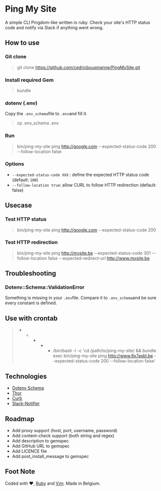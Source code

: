 # Ping My Site

A simple CLI Pingdom-like written in ruby. Check your site's HTTP status code and notify via Slack if anything went wrong.

## How to use

### Git clone

> git clone https://github.com/cedricbousmanne/PingMySite.git

### Install required Gem

> bundle

### dotenv (.env)

Copy the ```.env_schema```file to ```.env```and fill it.
> cp .env_schema .env

### Run

> bin/ping-my-site ping http://google.com --expected-status-code 200  --follow-location false

### Options

* ```--expected-status-code XXX``` : define the expected HTTP status code (default: ```200```)
* ```--follow-location true```: allow CURL to follow HTTP redirection (default: false)

## Usecase

### Test HTTP status

> bin/ping-my-site ping http://google.com --expected-status-code 200

### Test HTTP redirection

> bin/ping-my-site ping http://mysite.be --expected-status-code 301 --follow-location false --expected-redirect-url http://www.mysite.be

## Troubleshooting

### Dotenv::Schema::ValidationError

Something is missing in your ```.env```file. Compare it to ```.env_schema```and be sure every constant is defined.

## Use with crontab

> * * * * * /bin/bash -l -c 'cd /path/to/ping-my-site/ && bundle exec bin/ping-my-site ping http://www.6x7asbl.be --expected-status-code 200 --follow-location false'

## Technologies

* [Dotenv Schema](https://github.com/mirakui/dotenv-schema)
* [Thor](http://whatisthor.com/)
* [Curb](https://github.com/taf2/curb)
* [Slack-Notifier](https://github.com/stevenosloan/slack-notifier)

## Roadmap

* Add proxy support (host, port, username, password)
* Add content-check support (both string and regex)
* Add description to gemspec
* Add GitHub URL to gemspec
* Add LICENCE file
* Add post_install_message to gemspec

## Foot Note

Coded with &#9829;, [Ruby](https://www.ruby-lang.org/) and [Vim](http://www.vim.org/). Made in Belgium.

